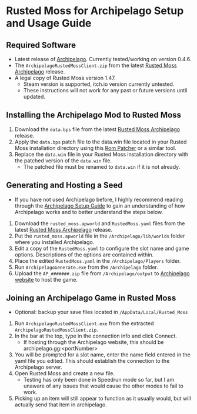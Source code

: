 # Rusted Moss for Archipelago Setup and Usage Guide

## Required Software
* Latest release of [Archipelago](https://github.com/ArchipelagoMW/Archipelago/releases). Currently tested/working on version 0.4.6.
* The `ArchipelagoRustedMossClient.zip` from the latest [Rusted Moss Archipelago](https://github.com/dgrossmann144/Archipelago/releases) release.
* A legal copy of Rusted Moss version 1.47.
   * Steam version is supported, itch.io version currently untested.
   * These instructions will not work for any past or future versions until updated.

## Installing the Archipelago Mod to Rusted Moss
1. Download the `data.bps` file from the latest [Rusted Moss Archipelago](https://github.com/dgrossmann144/Archipelago/releases) release.
2. Apply the `data.bps` patch file to the data.win file located in your Rusted Moss installation directory using this [Rom Patcher](https://www.marcrobledo.com/RomPatcher.js/) or a similar tool.
3. Replace the `data.win` file in your Rusted Moss installation directory with the patched version of the `data.win` file.
   * The patched file must be renamed to `data.win` if it is not already.

## Generating and Hosting a Seed
* If you have not used Archipelago before, I highly recommend reading through the [Archipelago Setup Guide](https://archipelago.gg/tutorial/Archipelago/setup/en) to gain an understanding of how Archipelago works and to better understand the steps below.
1. Download the `rusted_moss.apworld` and `RustedMoss.yaml` files from the latest [Rusted Moss Archipelago](https://github.com/dgrossmann144/Archipelago/releases) release.
2. Put the `rusted_moss.apworld` file in the `/Archipelago/lib/worlds` folder where you installed Archipelago.
3. Edit a copy of the `RustedMoss.yaml` to configure the slot name and game options. Descriptions of the options are contained within.
4. Place the edited `RustedMoss.yaml` in the `/Archipelago/Players` folder.
5. Run `ArchipelagoGenerate.exe` from the `/Archipelago` folder.
6. Upload the `AP_#######.zip` file from `/Archipelago/output` to [Archipelago website](https://archipelago.gg/uploads) to host the game.

## Joining an Archipelago Game in Rusted Moss
* Optional: backup your save files located in `/AppData/Local/Rusted_Moss`
1. Run `ArchipelagoRustedMossClient.exe` from the extracted `ArchipelagoRustedMossClient.zip`.
2. In the bar at the top, type in the connection info and click Connect.
   * If hosting through the Archipelago website, this should be archipelago.gg:\<portNumber\>
3. You will be prompted for a slot name, enter the name field entered in the yaml file you edited. This should establish the connection to the Archipelago server.
4. Open Rusted Moss and create a new file.
   * Testing has only been done in Speedrun mode so far, but I am unaware of any issues that would cause the other modes to fail to work.
5. Picking up an item will still appear to function as it usually would, but will actually send that item in archipelago.